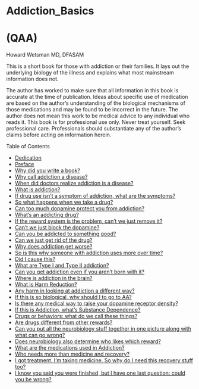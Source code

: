 <p align="center"><h1>Addiction_Basics</h1>
<h1>(QAA)</h1>
Howard Wetsman MD, DFASAM</p>



This is a short book for those with addiction or their families. It lays out the underlying biology
of the illness and explains what most mainstream information does not.

The author has worked to make sure that all information in this book is accurate at the time of publication. Ideas about specific use of medication are based on the author’s understanding of the biological mechanisms of those medications and may be found to be incorrect in the future. The author does not mean this work to be medical advice to any individual who reads it. This book is for professional use only. Never treat yourself. Seek professional care. Professionals should substantiate any of the author’s claims before acting on information herein.

Table of Contents
- [Dedication](./Dedication.md)
- [Preface](./Preface.md)
- [Why did you write a book?](./Why_write_book.md)
- [Why call addiction a disease?](./Why_illness.md)
- [When did doctors realize addiction is a disease?](./When_doctors_realized.md)
- [What is addiction?](./What_is_addiction.md)
- [If drug use isn’t a symptom of addiction, what are the symptoms?](./If_drug_use_isnt.md)
- [So what happens when we take a drug?](./What_happens.md)
- [Can too much dopamine protect you from addiction?](./Can_too_much.md)
- [What’s an addicting drug?](./What_is_an_addicting.md)
- [If the reward system is the problem, can’t we just remove it?](./If_the_reward_system.md)
- [Can’t we just block the dopamine?](./Cant_we_just.md)
- [Can you be addicted to something good?](./Can_you_be_addicted.md)
- [Can we just get rid of the drug?](./Can_we_get_rid_of.md)
- [Why does addiction get worse?](./Why_does_addiction_get.md)
- [So is this why someone with addiction uses more over time?](./So_is_this_why.md)
- [Did I cause this?](./Did_I_cause.md)
- [What are Type I and Type II addiction?](./TypeI_and_typeII.md)
- [Can you get addiction even if you aren’t born with it?](./Can_you_get.md)
- [Where is addiction in the brain?](./Where_is_addiction.md)
- [What is Harm Reduction?]()
- [Any harm in looking at addiction a different way?]()
- [If this is so biological, why should I to go to AA?]()
- [Is there any medical way to raise your dopamine receptor density?]()
- [If this is Addiction, what’s Substance Dependence?]()
- [Drugs or behaviors: what do we call these things?]()
- [Are drugs different from other rewards?]()
- [Can you put all the neurobiology stuff together in one picture along with what can go wrong?]()
- [Does neurobiology also determine who likes which reward?]()
- [What are the medications used in Addiction?]()
- [Who needs more than medicine and recovery?]()
- [I got treatment, I’m taking medicine. So why do I need this recovery stuff too?]()
- [I know you said you were finished, but I have one last question: could you be wrong?]()
